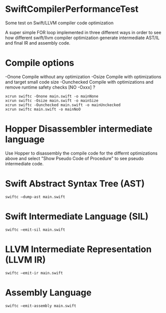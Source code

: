 # SwiftCompilerPerformanceTest
Some test on Swift/LLVM compiler code optimization

A super simple FOR loop implemented in three different ways in order to see how different swift/llvm compiler optimization generate intermediate AST/IL and final IR and assembly code.


# Compile options

  -Onone                  Compile without any optimization
  -Osize                  Compile with optimizations and target small code size
  -Ounchecked             Compile with optimizations and remove runtime safety checks
  [NO -Oxxx] ?

    xcrun swiftc -Onone main.swift -o mainNone
    xcrun swiftc -Osize main.swift -o mainSize
    xcrun swiftc -Ounchecked main.swift -o mainUnckecked
    xcrun swiftc main.swift -o mainNoO

# Hopper Disassembler intermediate language

Use Hopper to disassembly the compile code for the differnt optimizations above and select "Show Pseudo Code of Procedure" to see pseudo intermediate code.


# Swift Abstract Syntax Tree (AST)

    swiftc –dump-ast main.swift

# Swift Intermediate Language (SIL)

    swiftc –emit-sil main.swift
    
# LLVM Intermediate Representation (LLVM IR)

    swiftc –emit-ir main.swift

# Assembly Language

    swiftc –emit-assembly main.swift


